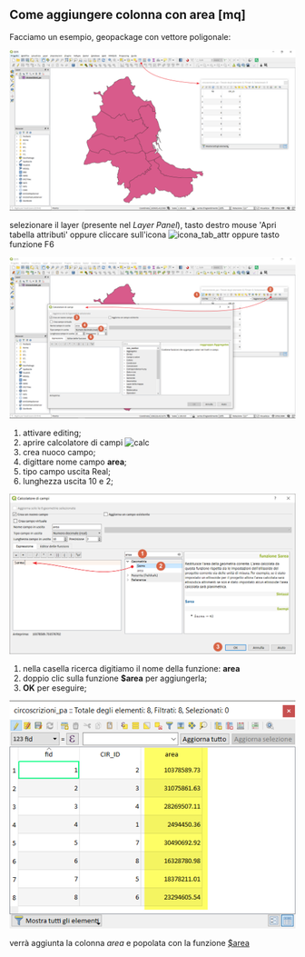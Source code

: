 ## Come aggiungere colonna con area [mq]

Facciamo un esempio, geopackage con vettore poligonale:

<img src="/img/esempi_uso/add_col_area/add_col_a1.png">

selezionare il layer (presente nel _Layer Panel_), tasto destro mouse 'Apri tabella attributi' oppure cliccare sull'icona ![icona_tab_attr](https://docs.qgis.org/2.18/it/_images/mActionOpenTable.png) oppure tasto funzione F6

<img src="/img/esempi_uso/add_col_area/add_col_a2.png">

1. attivare editing;
2. aprire calcolatore di campi ![calc](https://docs.qgis.org/testing/en/_images/mActionCalculateField.png)
3. crea nuoco campo;
4. digittare nome campo **area**;
5. tipo campo uscita Real;
6. lunghezza uscita 10 e 2;

<img src="/img/esempi_uso/add_col_area/add_col_a3.png">

1. nella casella ricerca digitiamo il nome della funzione: **area**
2. doppio clic sulla funzione **\$area** per aggiungerla;
3. **OK** per eseguire;

<img src="/img/esempi_uso/add_col_area/add_col_a4.png">

verrà aggiunta la colonna _area_ e popolata con la funzione [\$area](/geometria/$area.md)